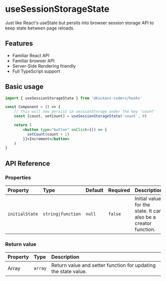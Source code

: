 # useSessionStorageState

Just like React's useState but persits into browser session storage API to keep state between page reloads.

## Features

- Familiar React API
- Familiar browser API
- Server-Side Rendering friendly
- Full TypeScript support

## Basic usage

```jsx
import { useSessionStorageState } from '@kickass-coderz/hooks'

const Component = () => {
    // this will now persist in sessionStorage under the key 'count'
    const [count, setCount] = useSessionStorageState('count', 0)

    return (
        <button type="button" onClick={() => {
          setCount(count + 1)
        }}>Increment</button>
    )
}
```

## API Reference

### Properties

| Property       | Type                          | Default | Required | Description                                                     |
| :------------- | :---------------------------- | :------ | :------- | :-------------------------------------------------------------- |
| `initialState` | <code>string\|function</code> | `null`  | `false`  | Initial value for the state. It can also be a creator function. |

### Return value

| Property | Type    | Description             |
| :------- | :------ | :---------------------- |
| Array    | `array` | Return value and setter function for updating the state value. |
